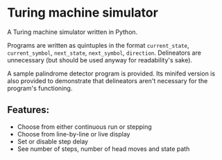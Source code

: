 # Turing machine simulator
A Turing machine simulator written in Python.

Programs are written as quintuples in the format `current_state`, `current_symbol`, `next_state`, `next_symbol`, `direction`. Delineators are unnecessary (but should be used anyway for readability's sake).

A sample palindrome detector program is provided. Its minifed version is also provided to demonstrate that delineators aren't necessary for the program's functioning.

## Features:
- Choose from either continuous run or stepping
- Choose from line-by-line or live display
- Set or disable step delay
- See number of steps, number of head moves and state path
